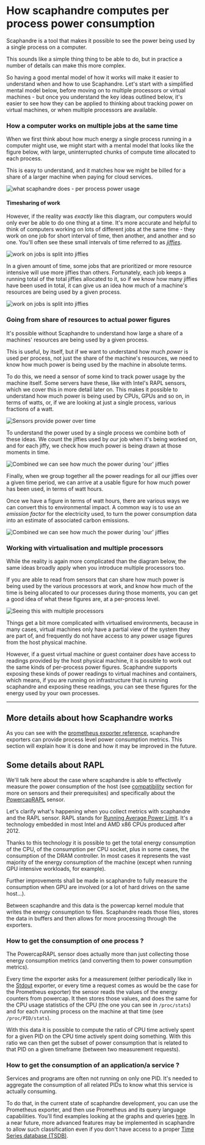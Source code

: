 # How scaphandre computes per process power consumption

Scaphandre is a tool that makes it possible to see the power being used by a single process on a computer.

This sounds like a simple thing thing to be able to do, but in practice a number of details can make this more complex.

So having a good mental model of how it works will make it easier to understand when and how to use Scaphandre. Let's start with a simplified mental model below, before moving on to multiple processors or virtual machines - but once you understand the key ideas outlined below, it's easier to see how they can be applied to thinking about tracking power on virtual machines, or when multiple processors are available.

### How a computer works on multiple jobs at the same time

When we first think about how much energy a single process running in a computer might use, we might start with a mental model that looks like the figure below, with large, uninterrupted chunks of compute time allocated to each process.

This is easy to understand, and it matches how we might be billed for a share of a larger machine when paying for cloud services.

![what scaphandre does - per process power usage](../img/what-scaphandre-does.png)

#### Timesharing of work

However, if the reality was _exactly_ like this diagram, our computers would only ever be able to do one thing at a time. It's more accurate and helpful to think of computers working on lots of different jobs at the same time - they work on one job for short interval of time, then another, and another and so one. You'll often see these small intervals of time referred to as _[jiffies](https://www.anshulpatel.in/posts/linux_cpu_percentage/)_.

![work on jobs is split into jiffies](../img/jiffies.png)

In a given amount of time, some jobs that are prioritized or more resource intensive will use more jiffies than others. Fortunately, each job keeps a running total of the total jiffies allocated to it, so if we know how many jiffies have been used in total, it can give us an idea how much of a machine's resources are being used by a given process.

![work on jobs is split into jiffies](../img/total-time-share.png)
### Going from share of resources to actual power figures

It's possible without Scaphandre to understand how large a share of a machines' resources are being used by a given process.

This is useful, by itself, but if we want to understand how much _power_ is used per process, not just the share of the machine's resources, we need to know how much power is being used by the machine in absolute terms.

To do this, we need a sensor of some kind to track power usage by the machine itself. Some servers have these, like with Intel's RAPL sensors, which we cover this in more detail later on. This makes it possible to understand how much power is being used by CPUs, GPUs and so on, in terms of watts, or, if we are looking at just a single process, various fractions of a watt.

![Sensors provide power over time](../img/power-over-time.png)

To understand the power used by a single process we combine both of these ideas. We count the jiffies used by _our_ job when it's being worked on, and for each jiffy, we check how much power is being drawn at those moments in time.

![Combined we can see how much the power during 'our' jiffies](../img/power-and-share-of-usage.png)

Finally, when we group together all the power readings for all our jiffies over a given time period, we can arrive at a usable figure for how much power has been used, in terms of watt hours.

Once we have a figure in terms of watt hours, there are various ways we can convert this to environmental impact. A common way is to use an _emission factor_ for the electricity used, to turn the power consumption data into an estimate of associated carbon emissions.

![Combined we can see how much the power during 'our' jiffies](../img/power-by-process.png)

### Working with virtualisation and multiple processors

While the reality is again more complicated than the diagram below, the same ideas broadly apply when you introduce multiple processors too.

If you are able to read from sensors that can share how much power is being used by the various processors at work, and know how much of the time is being allocated to our processes during those moments, you can get a good idea of what these figures are, at a per-process level.

![Seeing this with multiple processors](../img/multiple-processors.png)

Things get a bit more complicated with virtualised environments, because in many cases, virtual machines only have a partial view of the system they are part of, and frequently do not have access to any power usage figures from the host physical machine.

However, if a guest virtual machine or guest container _does_ have access to readings provided by the host physical machine, it is possible to work out the same kinds of per-process power figures. Scaphandre supports exposing these kinds of power readings to virtual machines and containers, which means, if you are running on infrastructure that is running scaphandre and exposing these readings, you can see these figures for the energy used by your own processes.


----

## More details about how Scaphandre works

As you can see with the [prometheus exporter reference](../references/exporter-prometheus.md), scaphandre exporters can provide process level power consumption metrics. This section will explain how it is done and how it may be improved in the future.

## Some details about RAPL

We'll talk here about the case where scaphandre is able to effectively measure the power consumption of the host (see [compatibility](../compatibility.md) section for more on sensors and their prerequisites) and specifically about the [PowercapRAPL](../references/sensor-powercap_rapl.md) sensor.

Let's clarify what's happening when you collect metrics with scaphandre and the RAPL sensor.
RAPL stands for [Running Average Power Limit](https://01.org/blogs/2014/running-average-power-limit-%E2%80%93-rapl). It's a technology embedded in most Intel and AMD x86 CPUs produced after 2012.

Thanks to this technology it is possible to get the total energy consumption of the CPU, of the consumption per CPU socket, plus in some cases, the consumption of the DRAM controller. In most cases it represents the vast majority of the energy consumption of the machine (except when running GPU intensive workloads, for example).

Further improvements shall be made in scaphandre to fully measure the consumption when GPU are involved (or a lot of hard drives on the same host...).

Between scaphandre and this data is the powercap kernel module that writes the energy consumption to files. Scaphandre reads those files, stores the data in buffers and then allows for more processing through the exporters.

### How to get the consumption of one process ?

The PowercapRAPL sensor does actually more than just collecting those energy consumption metrics (and converting them to power consumption metrics).

Every time the exporter asks for a measurement (either periodically like in the [Stdout](../references/exporter-stdout.md) exporter, or every time a request comes as would be the case for the Prometheus exporter) the sensor reads the values of the energy counters from powercap. It then stores those values, and does the same for the CPU usage statistics of the CPU (the one you can see in `/proc/stats`) and for each running process on the machine at that time (see `/proc/PID/stats`).

With this data it is possible to compute the ratio of CPU time actively spent for a given PID on the CPU time actively spent doing something. With this ratio we can then get the subset of power consumption that is related to that PID on a given timeframe (between two measurement requests).

### How to get the consumption of an application/a service ?

Services and programs are often not running on only one PID. It's needed to aggregate the consumption of all related PIDs to know what this service is actually consuming.

To do that, in the current state of scaphandre development, you can use the Prometheus exporter, and then use Prometheus and its query language capabilities. You'll find examples looking at the graphs and queries [here](https://metrics.hubblo.org). In a near future, more advanced features may be implemented in scaphandre to allow such classification even if you don't have access to a proper [Time Series database (TSDB)](https://en.wikipedia.org/wiki/Time_series_database).
